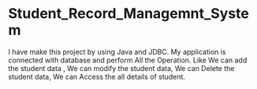 # Student_Record_Managemnt_System
I have make this project by using Java and JDBC.  My application is connected with database and perform All the Operation. Like We can add the student data , We can modify the student data, We can Delete the student data, We can Access the all details of student.
